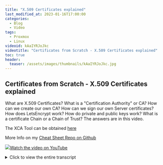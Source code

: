```yaml
---
title: "X.509 Certificates explained"
last_modified_at: 2023-01-16T17:00:00
categories:
  - Blog
  - Video
tags:
  - Proxmox
  - Linux
videoid: kAaIYRJoJkc
videotitle: "Certificates from Scratch - X.509 Certificates explained"
toc: true
header:
  teaser: /assets/images/thumbnails/kAaIYRJoJkc.jpg
---
```


## Certificates from Scratch - X.509 Certificates explained

What are X.509 Certificates? What is a "Certification Authority" or CA? How can we create our own CA? How can we sign our own Server certificates? How does LetsEncrypt work? How do private and public keys work? What is a certificate Chain or a Chain of Trust? The answers are in this video.

The XCA Tool can be obtained [here](https://hohnstaedt.de/xca/)

More Info on my [Cheat Sheet Repo on Github](https://github.com/onemarcfifty/cheat-sheets/tree/main/Certificates)


<a href="https://www.youtube.com/watch?v={{page.videoid}}"><img src="/assets/images/thumbnails/{{page.videoid}}.jpg">Watch the video on YouTube</a>

<details>
	<summary>Click to view the entire transcript</summary>
(about certificates)
We all know certificates, and we are using them on a daily basis. Even if we don’t necessarily call them certificates. Let me give you two examples. First one – if I browse to my own web site www.onemarcfifty.com then I see this little padlock icon here in the address bar. If I click on it, then my browser tells me that my connection is secure and that I have a valid certificate. Hmm. Yeah that’s great but what does it actually mean? What is secure? And what am I protected from? We’ll come to that – but first let me tell you a little story.

This is my nephew. He’s five years old and he has a kick scooter. One day I visit my brother in law and we are all sitting on the veranda. My nephew drives by and starts making car driving noises. I was up to the game, stood up and said “hold it citizen – may I see your driver’s license please?”. Now – my nephew is smart and seemed to be prepared. So he shows me this. I try to maintain a strict face and say “Thank you sir, your license does check out. Please continue and have a nice day”.

I invented this story. But it shows nicely what a certificate is. A certificate is a document that is linked to an identity. In this case “Marc’s Nephew”. So Marc’s Nephew can use this to prove his identity, but no one else can. A certificate has a subject and/or a purpose. In this case it proves that the person using it is authorized to drive a kick scooter. It could not be used to fly an airplane. It also has an issuer. In this case it’s my Nephew. It is a so called self-signed certificate. Because he issued it to himself. Anyone who trusts the issuer would in turn trust the certificate. But would this license be accepted in the real world – if he drove a real car on a real road? Presumably no. If we compare this license to a real driver’s license in the real world however, then there’s actually only one single difference here. The issuer. A driver’s license in the real world would be issued by the government typically. Or by any authority that is authorized by the government, such as a state or a county or a city and so on. Plus - those certificates have a certain number of features which makes it difficult to falsify or copy them. This example from the swiss government shows some of these features on the swiss driver's license.

(certificate chains – Certificate Autority/CA) 
Back to the certificate on my web site onemarcfifty.com. How can it be that everyone on this planet trusts this certificate? Let me examine it. For this, I will use a cool software called XCA by Christian Hohnstädt. It’s awesome and it’s free open source. If we browse to www.hohnstaedt. HYPERLINK "http://www.hohnstaedt.de/"de, then we can download it for various platforms such as linux, MacOS or Windows. There’s even a portable version of this. Guys – all links to the software are in the description of the video. So let me go to my blog site, then click on the padlock and view the details of the certificate. I will then export it into a file. As a file format with Google Chrome I use PKCS#7 certificate chain. Because that format includes the most information. In Firefox you can save it as a full chain PEM file by just clicking on that link that it shows on the certificate detail page.

Next, I’ll use XCA to import it. Just before I can use XCA I need to quickly generate a new database for certificates and keys – that can be any file anywhere. And of course it needs to be protected with a password. Now I click on import, then PKCS#7 and select the file that I had just exported from my browser. Here we go. On the certificates tab I can now see the details and – equally important – I can see the chain of trust. The full certificate chain. My certificate www.onemarcfifty.com had been issued by someone or something called R3. And that certificate had been issued by a corpus called ISRG Root X1. Let’s go bottom up. I am interested in two fields here. The subject and the issuer. The subject of my certificate is www.onemarcfifty.com. The issuer is R3 who – surprise – belong to Let’s Encrypt. Let me go one level up by clicking on this green R3 in the Signature field. Here the subject of the R3 certificate is identical to the issuer of the onemarcfifty.com certificate. And the issuer of this one is of course the Internet Security Research Group or short ISRG. Again one level up to the root certificate, the so called Certificate Authority or CA. And – surprise – this CA certificate which is at the root level of the chain appears to be self signed! The issuer and the subject are identical. But wait! That one is self signed just like my nephew’s kick scooter license, right? And everyone trusts that one? How can that be? That sounds wrong.

Well, the secret is lifted if we check on the Root Certificate Authorities that my browser or my operating system trusts out of the box. On my Linux machine I can find them here in /usr/share/ca-certificates/mozilla. And there we go, there are a lot of certificates and of course there is the ISRG Root X1. So it’s part of the well known companies or organizations that are trusted by the common browser products. They are commonly trusted. And – we just learned one more thing – a CA or Certification authority is just a self signed certificate really. In your browser, you can find them in the settings under the security options. Here in Chrome you go to settings, then Privacy and security, click on security, then scroll down to Manage certificates and then select the “Authorities” tab. You can as well export them from there with the context menu. In Firefox, you can find this under Settings, Privacy and Security, then scroll all the way down to Certificates and click on “View Certificates”. Again, select the “Authorities” tab. Select a certificate and you can export it using the Export button at the bottom.

In other words – the “trust” for those self signed root CA certificates is built into the products that use them. Typically, that’s your browser.

(private keys)
A Server certificate that is signed or issued by such a trusted CA can prove to everyone that the server that I am connecting to actually is who it pretends to be. But – could I go around this? Could I use these certificates let’s say in an isolated environment? I mean, I have a valid certificate here for ibm.com. I have just saved it from Chrome like I did with my own certificate. Obviously I can’t fake IBM’s identity in the web because I don’t control their DNS servers. And I have no interest doing this. But - could I now let’s say define ibm.com to be my internal domain name here in my LAN with my local DNS Server, then set up a web server – still in my local LAN and set up a host called www, then browse to that internal web server – would I get one of these nasty security warnings or would I get a certificate for free? You may have guessed the answer – this is not possible. But why? And how?

Well, this is how certificates are supposed to work. Only the owner can use them but anyone and everyone can verify them. Just like Photo ID in the real world. Let’s go back to XCA. The onemarcfifty.com certificate has been signed by the R3 certificate. That’s why the R3 appears green here in the signature field. And there is a public key stored inside the onemarcfifty certificate that allows me to verify that signature coming from the private key of the R3 certificate. Watch what happens when I delete the R3 certificate. I can still see the public key but I can’t verify the signature because the signing certificate is not there any more. Let me quickly explain how private and public keys work.

(How private/public keys work) 
In a nutshell, with algorithms like RSA we can do four or rather five things with private or public keys. We can encrypt, decrypt, sign and verify. And as a consequence, we can authenticate. The trick is now that you can only verify the signature that has been made with one key by using the other key. The same is true for encryption and decryption. You can only decrypt data with one key that had been encrypted with the other key. In real life we use the private key to sign something. That means that only the public key can verify the signature. One person can sign and everyone can verify. The other way round everyone can encrypt with the public key and only the owner of the private key can decrypt. How is that possible? Let’s do a little bit of math. Don’t worry. It will not get too complicated.

(a tiny bit of math)
In fact, we would need an operation that can easily be one in one direction but is impossible or let’s say hard to do in the other direction. Let me give you one example. If I was to calculate let’s say 3 times 7 times 17 times 23 – that’s quite easy to do. The result is 8211. The numbers that I have used for this multiplication are prime numbers. Now if I would ask you to do this the other way round – so if I would ask you to tell me which prime numbers I have multiplied in order to get to 8211, then this is much much harder to do. If the calculation in one direction would need let’s say 4 CPU cycles, then the reverse calculation could use hundreds or maybe even thousands of cycles. It would take much much more time. Now of course, this is feasible with 8211. But what if I had not used 7 or 17 as prime numbers but really huge prime numbers such as 2 to the power of 255 minus 19? That’s a number with 77 digits!!! Virtually impossible. It would take the fastest computer on this planet thousands of years to calculate it. Maybe it could go faster if it had a huge hash table with all known prime numbers and a really big number of pre-calculated hashes. The algorithms that are used for public and private keys are of course much more complex than this – but I think you get the idea. In a nutshell, it is not impossible to let’s say calculate or find a private key if you only have the public key. It would just take incredibly long. We therefore say that the cipher is computationally secure.

Back to the certificates.

In order to use a certificate for all operations, I would need the public key (which I have, because it’s stored inside the certificate) and the private key (which I don’t have – in my ibm.com example, only ibm have it). That’s the reason why I can’t fake their identity. I can’t build a chain of trust without having both keys. So when and how would a public CA issue a certificate to me? To Marc from Germany? They would need to be sure that I am who I pretend to be – or rather that my server is who it pretends to be.

(How are Let’s Encrypt doing it?) 
How are ISRG and Let’s Encrypt doing it? I mean, all the browser vendors are trusting the Let’s Encrypt certificates. And they have issued a certificate to me – how would they make sure that they can stand up to Firefox, Chrome, Edge or whoever and say “Trust us, we have verified Marc’s identity” – I mean, I have never spoken to them? Well, Let’s encrypt are using DNS for this. They don’t actually have to verify my personal identity, just the one of my server. The thought process is as follows. If a host – let’s say www.onemarcfifty.com requests a certificate from ISRG, then all they’d have to do is do a DNS lookup of that address. And if that DNS lookup points to the host that made the request then it’s authentic. Because the person initiating the request needs to have control over the domain’s DNS entries. That process can easily be automated. And they do provide me with a signed certificate and a private key for that single specific identity. If I am able to put some arbitrary text entry on demand into my DNS, then they are even willing to issue a so called wild card certificate to me. That means that I could request a certificate that would be valid for any host in the onemarcfifty.com domain. For free. This type of authentication is called Domain validation (DV) – I authenticate by proof of control over a domain, in my case onemarcfifty.com.

(Let’s create our own CA and certificates) 
So far so good. We now know that there are different types of certificates. Some of these are called a Certificate Authority or short “CA”. A CA can sign other certificates or even other CA’s just like ISRG signed the R3 CA which in turn signed my onemarcfifty.com Server certificate. So how would I proceed if I wanted to use certificates for my servers at home? How could I generate my own certificates? Well, basically I have three alternatives here. Either I use a paid or free service that issues Server or wildcard certificates to me, such as Let’s Encrypt. Or – I ask one of the root CA’s to sign my own CA which in turn I could then use to sign as many certificates as I please. A so called “vanity CA”. Or – that’s alternative 3 – I use my own self-signed certificate. Each of these mechanisms has advantages and challenges. Let’s Encrypt and the like require me to use an agent and to be in control of DNS. Not a big thing. There’s many videos on that.

And in the next episode I’ll show you a couple of tricks around that such as automating wildcard certificate requests with Ansible or using Let's Encrypt certificates for your internal network.

The limitation of these services is usually that you only get server certificates. The second method – the vanity CA – has one big challenge: The price. I checked on multiple provider pages for pricing and all of them just stated “ask for quote” or “on demand” – that doesn’t sound cheap. Also – you would presumably have to provide a lot of security procedures in order to prove to them that you don’t issue certificates for just anybody. Remember – if your CA is signed by a trusted CA, then you become part of the globally recognized chain of trust and – as such – a high value target. I wouldn’t actually want that. So what’s left? Actually, we can easily create our own Certificate Authority or CA. A self-signed CA. Just no one else would trust it – so probably not a good solution for a public web server but there are valid use cases for this.

(When and how to use self-signed CA)
A CA is really just a normal certificate which has a couple of specific attributes. Here in XCA we can add them down here with the default CA template. That does set a couple of things here in the Extensions tab and the Key usage tab. As a minimum I need to give the CA a name and a common name. I strongly advice to also assign it an organizationalName and a country code. And I need to generate a private key. Cool, so now I have a CA that is – of course – trusted by no one on this planet.

However, we can now generate more certificates. Here we see the first difference. Now I can not only create self-signed certificates, but I can actually sign this certificate with my CA. Let me first apply the TLS Server template here. Again – I need to give it a name and a common name, preferrably an organization and a country code and I need to generate a key for it. I’ll use a server or router name in my sandbox as the common name here because I want to use it for that server. Let me export that server certificate in pem format, that means just the plain certificate. Without the key. There are other formats available. Some of these do contain the key and others don’t. The web server that I want to use the certificate with needs both in separate files. So next, I’ll export the corresponding key – again in pem text format.

That’s it – I can now use that certificate for that server. But in order to have my browser trust it, I need it to recognize my CA certificate. But no problem, I own it so I can just import it to my web browser. In XCA I export the CA certificate. We don’t need the key for this – just like we don’t have the key for the public ones. Then next – in my browser I go back to the certificate settings or info page and there I can import the new CA. My browser will now trust any certificate that has been issued by that CA.

So when can and when would we use self signed certificates? In general, we can use this mechanism when we have control over both parties, that means the client and the server. Just like I showed here. I control the server and the client (my web browser). Or – maybe I don’t trust the public CA’s for some reason. However, there are challenges when you have many clients. As your CA is not built into the browsers, you would need to import or roll out the ca certificate to all of them. But let’s have a look at options for that scenario in the next episode when we will see how we can use free Let’s encrypt certificates for servers for our local network and also more options for self-signed CA’s.

Just a last remark with regards to security, vulnerabilities and so on. You may have heard that the security gets better with longer keys. That’s true. Also there are different cipher and hashing algorithms that you can use. Some of them are compromised, in other words proven to be insecure. MD5 is an example for this. However – please keep in mind that most successful attacks against crypto do NOT break the underlying crypto primitives but rather get around them. In other words – why would I want to brute force your private key if I can easily steal it from your workstation? So TLS, Certificates, encryption, authentication – all these things do not only rely on a good algorithm and a long key. It is equally important to have a look at the whole process of generating and distributing keys and certificates and also how you manage your keys. In other words – the real challenge is not encryption or decryption but rather Key management. But more on this in later episodes.

Until then – like always – thank you so much for watching. Stay safe, stay healthy, bye for now.
</details>
